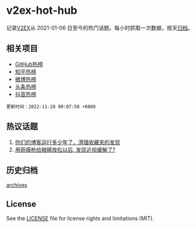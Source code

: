 # v2ex-hot-hub

 记录[V2EX](https://www.v2ex.com/)从 2021-01-06 日至今的热门话题。每小时抓取一次数据，按天[归档](archives)。
 
 ## 相关项目

- [GitHub热榜](https://github.com/snaildev/github-hot-hub)
- [知乎热榜](https://github.com/snaildev/zhihu-hot-hub)
- [微博热榜](https://github.com/snaildev/weibo-hot-hub)
- [头条热榜](https://github.com/snaildev/toutiao-hot-hub)
- [抖音热榜](https://github.com/snaildev/douyin-hot-hub)


 `更新时间：2022-11-28 00:07:58 +0800`

## 热议话题

1. [你们的博客运行多少年了，清理收藏夹的发现](https://www.v2ex.com/t/898305)
1. [用筋膜枪给眼睛放松以后, 发现近视缓解了?](https://www.v2ex.com/t/898285)

## 历史归档

[archives](archives)

## License

See the [LICENSE](LICENSE) file for license rights and limitations (MIT).
